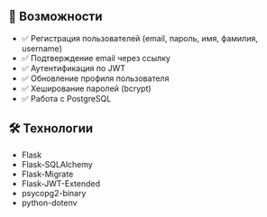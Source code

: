 

## 📌 Возможности

- ✅ Регистрация пользователей (email, пароль, имя, фамилия, username)
- ✅ Подтверждение email через ссылку
- ✅ Аутентификация по JWT
- ✅ Обновление профиля пользователя
- ✅ Хеширование паролей (bcrypt)
- ✅ Работа с PostgreSQL


## 🛠 Технологии
- Flask
- Flask-SQLAlchemy
- Flask-Migrate
- Flask-JWT-Extended
- psycopg2-binary
- python-dotenv
